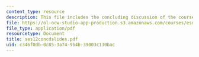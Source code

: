 ```yaml
---
content_type: resource
description: This file includes the concluding discussion of the course.
file: https://ol-ocw-studio-app-production.s3.amazonaws.com/courses/esd-932-technology-policy-organizations-spring-2005/c346f0db0c853a749b4b39003c130bac_ses12concdslides.pdf
file_type: application/pdf
resourcetype: Document
title: ses12concdslides.pdf
uid: c346f0db-0c85-3a74-9b4b-39003c130bac
---
```


